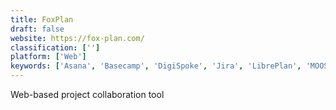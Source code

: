 ```yaml
---
title: FoxPlan
draft: false 
website: https://fox-plan.com/
classification: ['']
platform: ['Web']
keywords: ['Asana', 'Basecamp', 'DigiSpoke', 'Jira', 'LibrePlan', 'MOOS Project Viewer', 'Mavenlink', 'Microsoft Project', 'PriceCost', 'Project Viewer 365', 'ProjectLibre', 'Redmine', 'Taskjuggler', 'Teamwork Projects', 'Trello', 'VisionProject', 'jxProject']
---
```

Web-based project collaboration tool